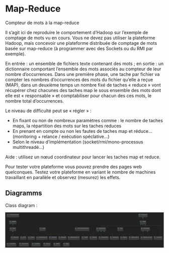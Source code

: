 # Map-Reduce

Compteur de mots à la map-reduce

Il s’agit ici de reproduire le comportement d’Hadoop sur l’exemple de
comptage de mots vu en cours. Vous ne devez pas utiliser la plateforme
Hadoop, mais concevoir une plateforme distribuée de comptage de mots
basée sur map-reduce (à programmer avec des Sockets ou du RMI par
exemple).

En entrée : un ensemble de fichiers texte contenant des mots ; en sortie :
un dictionnaire comportant l’ensemble des mots associés au compteur
de leur nombre d’occurrences. Dans une première phase, une tache par
fichier va compter les nombres d’occurrences des mots du fichier qu’elle
a reçue (MAP), dans un deuxième temps un nombre fixé de taches
« reduce » vont récupérer chez chacunes des taches map le sous
ensemble des mots dont elle est « responsable » et comptabiliser pour
chacun des ces mots, le nombre total d’occurrences.

Le niveau de difficulté peut se « régler » :

  - En fixant ou non de nombreux paramètres comme : le nombre de taches maps, la répartition des mots sur les taches reduces
  - En prenant en compte ou non les fautes de taches map et réduce… (monitoring + relance / exécution spéclative…)
  - Selon le niveau d’implémentation (socket/rmi/mono-processus multithreadé…)

Aide : utilisez un nœud coordinateur pour lancer les taches map et
reduce.

Pour tester votre plateforme vous pouvez prendre des pages web
quelconques. Testez votre plateforme en variant le nombre de machines
travaillant en parallèle et observez (mesurez) les effets.

## Diagramms

Class diagram : 

![Class diagram](UMLClassDiagram.png)
